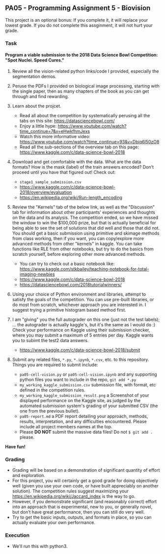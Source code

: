## PA05 - Programming Assignment 5 - Biovision
This project is an optional bonus:
If you complete it, it will replace your lowest grade.
If you do not complete this assginment, it will not hurt your grade.

### Task

#### Program a viable submission to the 2018 Data Science Bowl Competition: "Spot Nuclei. Speed Cures." 

1. Review all the vision-related python links/code I provided, especially the segmentation demos.

2. Peruse the PDFs I provided on biological image processing, starting with the single paper, then as many chapters of the book as you can get through and find rewarding.

3. Learn about the projcet.
    * Read all about the competition by systematically perusing all the tabs on this site:
    https://datasciencebowl.com/
    * Enjoy a little hype:
    https://www.youtube.com/watch?time_continue=7&v=eHwkfhmJexs
    * Watch this more informative video:
    https://www.youtube.com/watch?time_continue=93&v=Dbiq6l50zO8
    * Read all the sub-sections of the overview tab on this page:
    https://www.kaggle.com/c/data-science-bowl-2018

4. Download and get comfortable with the data. 
What are the data formats?
How is the mask (label) of the train answers encoded?
Don't proceed until you have that figured out!
Check out:
    * `stage1_sample_submission.csv`
    * https://www.kaggle.com/c/data-science-bowl-2018/overview/evaluation
    * https://en.wikipedia.org/wiki/Run-length_encoding

5. Review the "Kernels" tab of the below link, as well as the "Discussion" tab for information about other participants' experiences and thoughts on the data and its analysis. 
The competition ended, so we have missed the window to win the $100,000 prize, but that is actually beneficial for being able to see the set of solutions that did well and those that did not. 
You should get a basic submission using primitive and skimage methods from class working, then if you want, you can copy/explore more advanced methods from other "kernels" in kaggle.
You can take functions like RLE from other notebooks, but try to do the basics from scratch yourself, before exploring other more advanced methods.
    * You can try to check out a basic notebook like: https://www.kaggle.com/stkbailey/teaching-notebook-for-total-imaging-newbies
    * https://www.kaggle.com/c/data-science-bowl-2018
    * https://datasciencebowl.com/2018tutorialwinners/

6. Using your choice of Python environment and libraries, attempt to satisfy the goals of the competition. 
You can use pre-built libraries, or do most from scratch, whichever approach you are interested in.
I suggest trying a primitive histogram based method first.

7. I am "giving" you the full autograder on this one (just not the test labels); 
... the autograder is actually kaggle's, but it's the same as I would do :)
Check your performance on Kaggle using their submission checker, where you may submit a maximum of 5 entries per day.
Kaggle wants you to subimt the test2 data answers. 
    * https://www.kaggle.com/c/data-science-bowl-2018/submit 

8. Submit any related files, `*.py`, `*.ipynb`, `*.csv`, etc. to this repository.
Things you are required to submit include:
    * `pa05-cell-vision.py` or `pa05-cell-vision.ipynb` and any supporting python files you want to include in the repo, `git add *.py`
    * `my_working_kaggle_submission.csv` submission file, with format, etc defined in the competition rules.
    * `my_working_kaggle_submission_result.png` a Screenshot of your displayed performance on the Kaggle site, as judged by the automated submission system's grading of your submitted CSV (the one from the previous bullet).
    * `pa05-report.md` a PDF report detailing your approach, methods, results, interpretation, and any difficulties encountered. Please include all project members names at the top.
    * Please **DO NOT** submit the massive data files! Do not `$ git add .` please.

**Have fun!**

### Grading
* Grading will be based on a demonstration of significant quantity of effort and exploration.
* For this project, you will certainly get a good grade for doing objectively well (given you use your own code, or have built appreciably on another solution).
The competition rules suggest maximizing your https://en.wikipedia.org/wiki/Jaccard_index is the way to go.
* However, if you demonstrate significant (and reasonably correct) effort into an approach that is experimental, new to you, or generally novel, but don't have great performance, then you can still do very well.  
* Try to get the basic inputs, outputs, and formats in place, so you can actually evaluate your own performance.

### Execution
* We'll run this with python3.
